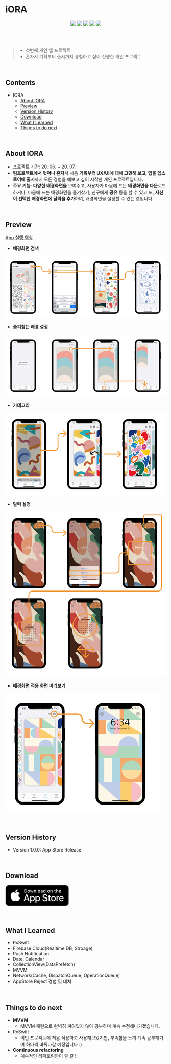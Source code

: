 # iORA 
<p align="center">
<img src="https://img.shields.io/badge/swift-5.0-blue.svg" />
<img src="https://img.shields.io/badge/xcode-12.0-green.svg" />
<img src="https://img.shields.io/badge/ios-13.4-yellow.svg" />
<img src="https://img.shields.io/badge/RxSwift-5.11-orange.svg" />
<img src="https://img.shields.io/badge/licence-MIT-lightgrey.svg" /> <br><br>



</p>
<br>

> - 첫번째 개인 앱 프로젝트  
> - 혼자서 기획부터 출시까지 경험하고 싶어 진행한 개인 프로젝트

<br>

## Contents
- IORA
  - [About IORA](#about-iora)
  - [Preview](#preview)
  - [Version History](#version-history)
  - [Download](#download)
  - [What I Learned](#what-i-learned)
  - [Things to do next](#things-to-do-next)

<br>

## About IORA

- 프로젝트 기간: 20. 06. ~ 20. 07.
- **팀프로젝트에서 벗어나 혼자**서 처음 **기획부터 UX/UI에 대해 고민해 보고, 앱을 앱스토어에 출시**까지 모든 경험을 해보고 싶어 시작한 개인 프로젝트입니다. 
- **주요 기능**: **다양한 배경화면을** 보여주고, 사용자가 마음에 드는 **배경화면을 다운**로드하거나, 마음에 드는 배경화면을 즐겨찾기, 친구에게 **공유** 등을 할 수 있고 또, **자신이 선택한 배경화면에 달력을 추가**하여, 배경화면을 설정할 수 있는 앱입니다.

<br>

## Preview
[App 실행 영상]()

- **배경화면 검색**

![iORA01](https://github.com/wargi/iORA_WallPaper/blob/master/iORAFlow/iORA03.png)

- **즐겨찾는 배경 설정**

![iORA02](https://github.com/wargi/iORA_WallPaper/blob/master/iORAFlow/iORA05.png)

- **카테고리**

![iORA03](https://github.com/wargi/iORA_WallPaper/blob/master/iORAFlow/iORA04.png)

- **달력 설정**

![iORA04](https://github.com/wargi/iORA_WallPaper/blob/master/iORAFlow/iORA06.png)

- **배경화면 적용 화면 미리보기**

![iORA05](https://github.com/wargi/iORA_WallPaper/blob/master/iORAFlow/iORA07.png)

<br>

## Version History
- Version 1.0.0: App Store Release

<br>

## Download

<a href="https://apps.apple.com/kr/app/iora/id1518747131"> ![Available](iORAFlow/Download_on_the_App_Store_Badge_US-UK_blk.png)</a>

<br>

## What I Learned
- RxSwift
- Firebase Cloud(Realtime DB, Stroage)
- Push Notification  
- Date, Calendar
- CollectionView(DataPrefetch)
- MVVM
- Network(Cache, DispatchQueue, OperationQueue)
- AppStore Reject 경험 및 대처

<br>

## Things to do next 
- **MVVM**
  - MVVM 패턴으로 완벽히 짜여있지 않아 공부하며 계속 수정해나가겠습니다. 
- RxSwift
  - 이번 프로젝트에 처음 적용하고 사용해보았지만, 부족함을 느껴 계속 공부해가며 하나씩 바꿔나갈 예정입니다 :)
- **Continuous refactoring**
  - 계속적인 리팩토링만이 살 길 !!
